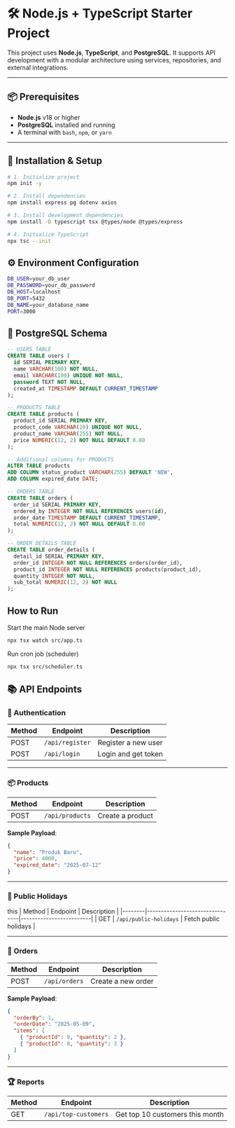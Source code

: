 # 🛠️ Node.js + TypeScript Starter Project

This project uses **Node.js**, **TypeScript**, and **PostgreSQL**. It supports API development with a modular architecture using services, repositories, and external integrations.

---

## 📦 Prerequisites

- **Node.js** v18 or higher  
- **PostgreSQL** installed and running  
- A terminal with `bash`, `npm`, or `yarn`

---

## 🚀 Installation & Setup

```bash
# 1. Initialize project
npm init -y

# 2. Install dependencies
npm install express pg dotenv axios

# 3. Install development dependencies
npm install -D typescript tsx @types/node @types/express

# 4. Initialize TypeScript
npx tsc --init
```

## ⚙️ Environment Configuration
```bash
DB_USER=your_db_user
DB_PASSWORD=your_db_password
DB_HOST=localhost
DB_PORT=5432
DB_NAME=your_database_name
PORT=3000
```

## 🧱 PostgreSQL Schema
```sql
-- USERS TABLE
CREATE TABLE users (
  id SERIAL PRIMARY KEY,
  name VARCHAR(100) NOT NULL,
  email VARCHAR(100) UNIQUE NOT NULL,
  password TEXT NOT NULL,
  created_at TIMESTAMP DEFAULT CURRENT_TIMESTAMP
);

-- PRODUCTS TABLE
CREATE TABLE products (
  product_id SERIAL PRIMARY KEY,
  product_code VARCHAR(20) UNIQUE NOT NULL,
  product_name VARCHAR(255) NOT NULL,
  price NUMERIC(12, 2) NOT NULL DEFAULT 0.00
);

-- Additional columns for PRODUCTS
ALTER TABLE products
ADD COLUMN status_product VARCHAR(255) DEFAULT 'NEW', 
ADD COLUMN expired_date DATE;

-- ORDERS TABLE
CREATE TABLE orders (
  order_id SERIAL PRIMARY KEY,
  ordered_by INTEGER NOT NULL REFERENCES users(id),
  order_date TIMESTAMP DEFAULT CURRENT_TIMESTAMP,
  total NUMERIC(12, 2) NOT NULL DEFAULT 0.00
);

-- ORDER DETAILS TABLE
CREATE TABLE order_details (
  detail_id SERIAL PRIMARY KEY,
  order_id INTEGER NOT NULL REFERENCES orders(order_id),
  product_id INTEGER NOT NULL REFERENCES products(product_id),
  quantity INTEGER NOT NULL,
  sub_total NUMERIC(12, 2) NOT NULL
);

```
## How to Run
Start the main Node server
```bash
npx tsx watch src/app.ts
```
Run cron job (scheduler)
```bash
npx tsx src/scheduler.ts
```

## 📚 API Endpoints

### 🔐 Authentication

| Method | Endpoint        | Description         |
|--------|-----------------|---------------------|
| POST   | `/api/register` | Register a new user |
| POST   | `/api/login`    | Login and get token |

---

### 📦 Products

| Method | Endpoint        | Description        |
|--------|------------------|--------------------|
| POST   | `/api/products` | Create a product   |

**Sample Payload**:
```json
{
  "name": "Produk Baru",
  "price": 4000,
  "expired_date": "2025-07-12"
}
```
---

### 📅 Public Holidays
this 
| Method | Endpoint                       | Description             |
|--------|--------------------------------|-------------------------|
| GET    | `/api/public-holidays`         | Fetch public holidays   |

---

### 🧾 Orders

| Method | Endpoint      | Description        |
| ------ | ------------- | ------------------ |
| POST   | `/api/orders` | Create a new order |
**Sample Payload**:
```json
{
  "orderBy": 1,
  "orderDate": "2025-05-09",
  "items": [
    { "productId": 9, "quantity": 2 },
    { "productId": 8, "quantity": 3 }
  ]
}
```
---

### 🏆 Reports

| Method | Endpoint             | Description                     |
|--------|----------------------|---------------------------------|
| GET    | `/api/top-customers` | Get top 10 customers this month |

